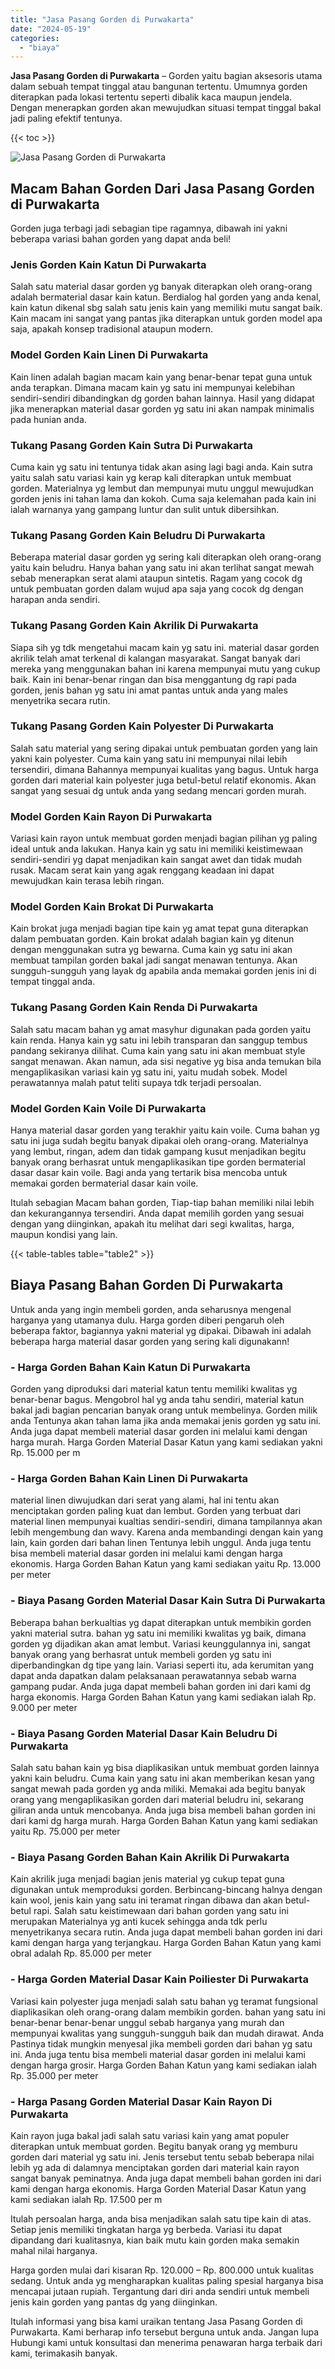 ```yaml
---
title: "Jasa Pasang Gorden di Purwakarta"
date: "2024-05-19"
categories: 
  - "biaya"
---
```


**Jasa Pasang Gorden di Purwakarta** – Gorden yaitu bagian aksesoris utama dalam sebuah tempat tinggal atau bangunan tertentu. Umumnya gorden diterapkan pada lokasi tertentu seperti dibalik kaca maupun jendela. Dengan menerapkan gorden akan mewujudkan situasi tempat tinggal bakal jadi paling efektif tentunya.

{{< toc >}}

![Jasa Pasang Gorden di Purwakarta](/images/pasang-gorden-murah05.png)

## Macam Bahan Gorden Dari Jasa Pasang Gorden di Purwakarta

Gorden juga terbagi jadi sebagian tipe ragamnya, dibawah ini yakni beberapa variasi bahan gorden yang dapat anda beli!

### Jenis Gorden Kain Katun Di Purwakarta

Salah satu material dasar gorden yg banyak diterapkan oleh orang-orang adalah bermaterial dasar kain katun. Berdialog hal gorden yang anda kenal, kain katun dikenal sbg salah satu jenis kain yang memiliki mutu sangat baik. Kain macam ini sangat yang pantas jika diterapkan untuk gorden model apa saja, apakah konsep tradisional ataupun modern.

### Model Gorden Kain Linen Di Purwakarta

Kain linen adalah bagian macam kain yang benar-benar tepat guna untuk anda terapkan. Dimana macam kain yg satu ini mempunyai kelebihan sendiri-sendiri dibandingkan dg gorden bahan lainnya. Hasil yang didapat jika menerapkan material dasar gorden yg satu ini akan nampak minimalis pada hunian anda.

### Tukang Pasang Gorden Kain Sutra Di Purwakarta

Cuma kain yg satu ini tentunya tidak akan asing lagi bagi anda. Kain sutra yaitu salah satu variasi kain yg kerap kali diterapkan untuk membuat gorden. Materialnya yg lembut dan mempunyai mutu unggul mewujudkan gorden jenis ini tahan lama dan kokoh. Cuma saja kelemahan pada kain ini ialah warnanya yang gampang luntur dan sulit untuk dibersihkan.

### Tukang Pasang Gorden Kain Beludru Di Purwakarta

Beberapa material dasar gorden yg sering kali diterapkan oleh orang-orang yaitu kain beludru. Hanya bahan yang satu ini akan terlihat sangat mewah sebab menerapkan serat alami ataupun sintetis. Ragam yang cocok dg untuk pembuatan gorden dalam wujud apa saja yang cocok dg dengan harapan anda sendiri.

### Tukang Pasang Gorden Kain Akrilik Di Purwakarta

Siapa sih yg tdk mengetahui macam kain yg satu ini. material dasar gorden akrilik telah amat terkenal di kalangan masyarakat. Sangat banyak dari mereka yang menggunakan bahan ini karena mempunyai mutu yang cukup baik. Kain ini benar-benar ringan dan bisa menggantung dg rapi pada gorden, jenis bahan yg satu ini amat pantas untuk anda yang males menyetrika secara rutin.

### Tukang Pasang Gorden Kain Polyester Di Purwakarta

Salah satu material yang sering dipakai untuk pembuatan gorden yang lain yakni kain polyester. Cuma kain yang satu ini mempunyai nilai lebih tersendiri, dimana Bahannya mempunyai kualitas yang bagus. Untuk harga gorden dari material kain polyester juga betul-betul relatif ekonomis. Akan sangat yang sesuai dg untuk anda yang sedang mencari gorden murah.

### Model Gorden Kain Rayon Di Purwakarta

Variasi kain rayon untuk membuat gorden menjadi bagian pilihan yg paling ideal untuk anda lakukan. Hanya kain yg satu ini memiliki keistimewaan sendiri-sendiri yg dapat menjadikan kain sangat awet dan tidak mudah rusak. Macam serat kain yang agak renggang keadaan ini dapat mewujudkan kain terasa lebih ringan.

### Model Gorden Kain Brokat Di Purwakarta

Kain brokat juga menjadi bagian tipe kain yg amat tepat guna diterapkan dalam pembuatan gorden. Kain brokat adalah bagian kain yg ditenun dengan menggunakan sutra yg bewarna. Cuma kain yg satu ini akan membuat tampilan gorden bakal jadi sangat menawan tentunya. Akan sungguh-sungguh yang layak dg apabila anda memakai gorden jenis ini di tempat tinggal anda.

### Tukang Pasang Gorden Kain Renda Di Purwakarta

Salah satu macam bahan yg amat masyhur digunakan pada gorden yaitu kain renda. Hanya kain yg satu ini lebih transparan dan sanggup tembus pandang sekiranya dilihat. Cuma kain yang satu ini akan membuat style sangat menawan. Akan namun, ada sisi negative yg bisa anda temukan bila mengaplikasikan variasi kain yg satu ini, yaitu mudah sobek. Model perawatannya malah patut teliti supaya tdk terjadi persoalan.

### Model Gorden Kain Voile Di Purwakarta

Hanya material dasar gorden yang terakhir yaitu kain voile. Cuma bahan yg satu ini juga sudah begitu banyak dipakai oleh orang-orang. Materialnya yang lembut, ringan, adem dan tidak gampang kusut menjadikan begitu banyak orang berhasrat untuk mengaplikasikan tipe gorden bermaterial dasar dasar kain voile. Bagi anda yang tertarik bisa mencoba untuk memakai gorden bermaterial dasar kain voile.

Itulah sebagian Macam bahan gorden, Tiap-tiap bahan memiliki nilai lebih dan kekurangannya tersendiri. Anda dapat memilih gorden yang sesuai dengan yang diinginkan, apakah itu melihat dari segi kwalitas, harga, maupun kondisi yang lain.

{{< table-tables table="table2" >}}

## Biaya Pasang Bahan Gorden Di Purwakarta

Untuk anda yang ingin membeli gorden, anda seharusnya mengenal harganya yang utamanya dulu. Harga gorden diberi pengaruh oleh beberapa faktor, bagiannya yakni material yg dipakai. Dibawah ini adalah beberapa harga material dasar gorden yang sering kali digunakann!

### \- Harga Gorden Bahan Kain Katun Di Purwakarta

Gorden yang diproduksi dari material katun tentu memiliki kwalitas yg benar-benar bagus. Mengobrol hal yg anda tahu sendiri, material katun bakal jadi bagian pencarian banyak orang untuk membelinya. Gorden milik anda Tentunya akan tahan lama jika anda memakai jenis gorden yg satu ini. Anda juga dapat membeli material dasar gorden ini melalui kami dengan harga murah. Harga Gorden Material Dasar Katun yang kami sediakan yakni Rp. 15.000 per m

### \- Harga Gorden Bahan Kain Linen Di Purwakarta

material linen diwujudkan dari serat yang alami, hal ini tentu akan menciptakan gorden paling kuat dan lembut. Gorden yang terbuat dari material linen mempunyai kualtias sendiri-sendiri, dimana tampilannya akan lebih mengembung dan wavy. Karena anda membandingi dengan kain yang lain, kain gorden dari bahan linen Tentunya lebih unggul. Anda juga tentu bisa membeli material dasar gorden ini melalui kami dengan harga ekonomis. Harga Gorden Bahan Katun yang kami sediakan yaitu Rp. 13.000 per meter

### \- Biaya Pasang Gorden Material Dasar Kain Sutra Di Purwakarta

Beberapa bahan berkualtias yg dapat diterapkan untuk membikin gorden yakni material sutra. bahan yg satu ini memiliki kwalitas yg baik, dimana gorden yg dijadikan akan amat lembut. Variasi keunggulannya ini, sangat banyak orang yang berhasrat untuk membeli gorden yg satu ini diperbandingkan dg tipe yang lain. Variasi seperti itu, ada kerumitan yang dapat anda dapatkan dalam pelaksanaan perawatannya sebab warna gampang pudar. Anda juga dapat membeli bahan gorden ini dari kami dg harga ekonomis. Harga Gorden Bahan Katun yang kami sediakan ialah Rp. 9.000 per meter

### \- Biaya Pasang Gorden Material Dasar Kain Beludru Di Purwakarta

Salah satu bahan kain yg bisa diaplikasikan untuk membuat gorden lainnya yakni kain beludru. Cuma kain yang satu ini akan memberikan kesan yang sangat mewah pada gorden yg anda miliki. Memakai ada begitu banyak orang yang mengaplikasikan gorden dari material beludru ini, sekarang giliran anda untuk mencobanya. Anda juga bisa membeli bahan gorden ini dari kami dg harga murah. Harga Gorden Bahan Katun yang kami sediakan yaitu Rp. 75.000 per meter

### \- Biaya Pasang Gorden Bahan Kain Akrilik Di Purwakarta

Kain akrilik juga menjadi bagian jenis material yg cukup tepat guna digunakan untuk memproduksi gorden. Berbincang-bincang halnya dengan kain wool, jenis kain yang satu ini teramat ringan dibawa dan akan betul-betul rapi. Salah satu keistimewaan dari bahan gorden yang satu ini merupakan Materialnya yg anti kucek sehingga anda tdk perlu menyetrikanya secara rutin. Anda juga dapat membeli bahan gorden ini dari kami dengan harga yang terjangkau. Harga Gorden Bahan Katun yang kami obral adalah Rp. 85.000 per meter

### \- Harga Gorden Material Dasar Kain Poiliester Di Purwakarta

Variasi kain polyester juga menjadi salah satu bahan yg teramat fungsional diaplikasikan oleh orang-orang dalam membikin gorden. bahan yang satu ini benar-benar benar-benar unggul sebab harganya yang murah dan mempunyai kwalitas yang sungguh-sungguh baik dan mudah dirawat. Anda Pastinya tidak mungkin menyesal jika membeli gorden dari bahan yg satu ini. Anda juga tentu bisa membeli material dasar gorden ini melalui kami dengan harga grosir. Harga Gorden Bahan Katun yang kami sediakan ialah Rp. 35.000 per meter

### \- Harga Pasang Gorden Material Dasar Kain Rayon Di Purwakarta

Kain rayon juga bakal jadi salah satu variasi kain yang amat populer diterapkan untuk membuat gorden. Begitu banyak orang yg memburu gorden dari material yg satu ini. Jenis tersebut tentu sebab beberapa nilai lebih yg ada di dalamnya menciptakan gorden dari material kain rayon sangat banyak peminatnya. Anda juga dapat membeli bahan gorden ini dari kami dengan harga ekonomis. Harga Gorden Material Dasar Katun yang kami sediakan ialah Rp. 17.500 per m

Itulah persoalan harga, anda bisa menjadikan salah satu tipe kain di atas. Setiap jenis memiliki tingkatan harga yg berbeda. Variasi itu dapat dipandang dari kualitasnya, kian baik mutu kain gorden maka semakin mahal nilai harganya.

Harga gorden mulai dari kisaran Rp. 120.000 – Rp. 800.000 untuk kualitas sedang. Untuk anda yg mengharapkan kualitas paling spesial harganya bisa mencapai jutaan rupiah. Tergantung dari diri anda sendiri untuk membeli jenis kain gorden yang pantas dg yang diinginkan.

Itulah informasi yang bisa kami uraikan tentang Jasa Pasang Gorden di Purwakarta. Kami berharap info tersebut berguna untuk anda. Jangan lupa Hubungi kami untuk konsultasi dan menerima penawaran harga terbaik dari kami, terimakasih banyak.
